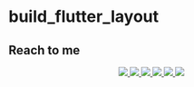 # build_flutter_layout


## Reach to me

<div align="center"> 
  <a href="mailto:aribahussain970@gmail.com">
    <img src="https://img.shields.io/badge/Email-333333?style=for-the-badge&logo=gmail&logoColor=blue" />
  </a>
   <a href="https://www.linkedin.com/in/ariba.dev/" target="_blank">
    <img src="https://img.shields.io/badge/LinkedIn-0077B5?style=for-the-badge&logo=linkedin&logoColor=white" target="_blank" />
  </a>
 
 <a href="https://x.com/ariba_hussain10" target="_blank">
    <img src="https://img.shields.io/badge/X-000000?style=for-the-badge&logo=x&logoColor=white" target="_blank" />
  </a>


  
 
  <a href="https://instagram.com/ariba.dev" target="_blank">
    <img src="https://img.shields.io/badge/Instagram-E1306C?style=for-the-badge&logo=instagram&logoColor=white" target="_blank" />
  </a>
  <a href="https://discord.gg/ariba.dev" target="_blank">
    <img src="https://img.shields.io/badge/Discord-7289DA?style=for-the-badge&logo=discord&logoColor=white" target="_blank" />
  </a>
 


<a href="https://www.youtube.com/@ariba.dev10" target="_blank">
    <img src="https://img.shields.io/badge/YouTube-FF0000?style=for-the-badge&logo=youtube&logoColor=white
" target="_blank" />
  </a>
  

</div>

